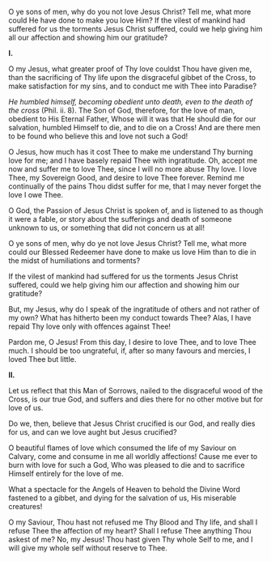 
O ye sons of men, why do you not love Jesus Christ? Tell me, what more could He have done to make you love Him? If the vilest of mankind had suffered for us the torments Jesus Christ suffered, could we help giving him all our affection and showing him our gratitude?

**I\.**

O my Jesus, what greater proof of Thy love couldst Thou have given me, than the sacrificing of Thy life upon the disgraceful gibbet of the Cross, to make satisfaction for my sins, and to conduct me with Thee into Paradise?

*He humbled himself, becoming obedient unto death, even to the death of the cross* (Phil. ii. 8). The Son of God, therefore, for the love of man, obedient to His Eternal Father, Whose will it was that He should die for our salvation, humbled Himself to die, and to die on a Cross! And are there men to be found who believe this and love not such a God!

O Jesus, how much has it cost Thee to make me understand Thy burning love for me; and I have basely repaid Thee with ingratitude. Oh, accept me now and suffer me to love Thee, since I will no more abuse Thy love. I love Thee, my Sovereign Good, and desire to love Thee forever. Remind me continually of the pains Thou didst suffer for me, that I may never forget the love I owe Thee.

O God, the Passion of Jesus Christ is spoken of, and is listened to as though it were a fable, or story about the sufferings and death of someone unknown to us, or something that did not concern us at all!

O ye sons of men, why do ye not love Jesus Christ? Tell me, what more could our Blessed Redeemer have done to make us love Him than to die in the midst of humiliations and torments?

If the vilest of mankind had suffered for us the torments Jesus Christ suffered, could we help giving him our affection and showing him our gratitude?

But, my Jesus, why do I speak of the ingratitude of others and not rather of my own? What has hitherto been my conduct towards Thee? Alas, I have repaid Thy love only with offences against Thee!

Pardon me, O Jesus! From this day, I desire to love Thee, and to love Thee much. I should be too ungrateful, if, after so many favours and mercies, I loved Thee but little.

**II\.**

Let us reflect that this Man of Sorrows, nailed to the disgraceful wood of the Cross, is our true God, and suffers and dies there for no other motive but for love of us.

Do we, then, believe that Jesus Christ crucified is our God, and really dies for us, and can we love aught but Jesus crucified?

O beautiful flames of love which consumed the life of my Saviour on Calvary, come and consume in me all worldly affections! Cause me ever to burn with love for such a God, Who was pleased to die and to sacrifice Himself entirely for the love of me.

What a spectacle for the Angels of Heaven to behold the Divine Word fastened to a gibbet, and dying for the salvation of us, His miserable creatures!

O my Saviour, Thou hast not refused me Thy Blood and Thy life, and shall I refuse Thee the affection of my heart? Shall I refuse Thee anything Thou askest of me? No, my Jesus! Thou hast given Thy whole Self to me, and I will give my whole self without reserve to Thee.

